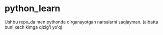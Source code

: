 # python_learn
Ushbu repo_da men pythonda o'rganayotgan narsalarni saqlayman. (albatta buni xech kimga qizig'i yo'q)

